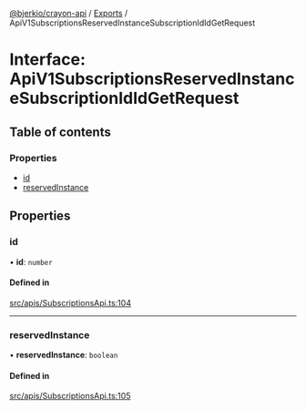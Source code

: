 [@bjerkio/crayon-api](../README.md) / [Exports](../modules.md) / ApiV1SubscriptionsReservedInstanceSubscriptionIdIdGetRequest

# Interface: ApiV1SubscriptionsReservedInstanceSubscriptionIdIdGetRequest

## Table of contents

### Properties

- [id](ApiV1SubscriptionsReservedInstanceSubscriptionIdIdGetRequest.md#id)
- [reservedInstance](ApiV1SubscriptionsReservedInstanceSubscriptionIdIdGetRequest.md#reservedinstance)

## Properties

### id

• **id**: `number`

#### Defined in

[src/apis/SubscriptionsApi.ts:104](https://github.com/bjerkio/crayon-api-js/blob/22cd66d/src/apis/SubscriptionsApi.ts#L104)

___

### reservedInstance

• **reservedInstance**: `boolean`

#### Defined in

[src/apis/SubscriptionsApi.ts:105](https://github.com/bjerkio/crayon-api-js/blob/22cd66d/src/apis/SubscriptionsApi.ts#L105)
